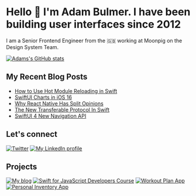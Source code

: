 # Hello 👋 I'm Adam Bulmer. I have been building user interfaces since 2012

I am a Senior Frontend Engineer from the 🇬🇧 working at Moonpig on the Design System Team.

[![Adams's GitHub stats](https://github-readme-stats.vercel.app/api?username=mintuz&count_private=true&show_icons=true&theme=highcontrast)](https://github.com/anuraghazra/github-readme-stats)

## My Recent Blog Posts

<!-- BLOG-POST-LIST:START -->
- [How to Use Hot Module Reloading in Swift](https://www.swiftforjs.dev/blog/hot-module-reloading-in-swift)
- [SwiftUI Charts in iOS 16](https://www.swiftforjs.dev/blog/swiftui-charts-wwdc-2022)
- [Why React Native Has Split Opinions](https://www.swiftforjs.dev/blog/why-react-native-split-opinions)
- [The New Transferable Protocol In Swift](https://www.swiftforjs.dev/blog/transferable-protocol)
- [SwiftUI 4 New Navigation API](https://www.swiftforjs.dev/blog/swiftui-4-new-navigation-api)
<!-- BLOG-POST-LIST:END -->

## Let's connect

[![Twitter](https://img.shields.io/badge/twitter-blue.svg?&style=for-the-badge&logo=twitter&logoColor=white)](http://twitter.com/mintuz)
[![My LinkedIn profile](https://img.shields.io/badge/linkedin-%230077B5.svg?&style=for-the-badge&logo=linkedin&logoColor=white)](https://www.linkedin.com/in/adambulmer)

## Projects

[![My blog](https://img.shields.io/badge/Personal%20Website-mintuz.com-%234c35ca)](https://mintuz.com)
[![Swift for JavaScript Developers Course](https://img.shields.io/badge/Online%20Course-swiftforjs.dev-%23DB2877)](https://swiftforjs.dev)
[![Workout Plan App](https://img.shields.io/badge/App-workoutplan.app-%234c35ca)](https://workoutplan.app)
[![Personal Inventory App](https://img.shields.io/badge/App-belongings.app-%231d71ec)](https://belongings.app)
